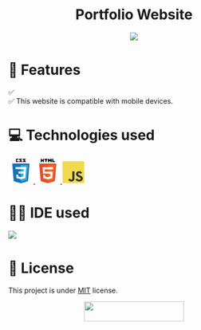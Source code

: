 <h1 align="center">Portfolio Website</h1>

<div align="center">
    <img width="600" src="https://raw.githubusercontent.com/GelcimarMoraes/GelcimarMoraes/main/Portfolio/PortFolioWebsite.png"> 
</div>

# 📝 Features
✅ <br/> 
✅ This website is compatible with mobile devices. 

# 💻 Technologies used
 <a href="https://www.w3schools.com/css/" target="_blank" rel="noreferrer"> <img src="https://raw.githubusercontent.com/devicons/devicon/master/icons/css3/css3-original-wordmark.svg" alt="css3" width="50" height="50"/> </a> <a href="https://www.w3schools.com/html/default.asp" target="_blank" rel="noreferrer"> <img src="https://raw.githubusercontent.com/devicons/devicon/master/icons/html5/html5-original-wordmark.svg" alt="html5" width="50" height="50"/> </a> </a> <a href="https://developer.mozilla.org/en-US/docs/Web/JavaScript" target="_blank" rel="noreferrer"> <img src="https://raw.githubusercontent.com/devicons/devicon/master/icons/javascript/javascript-original.svg" alt="javascript" width="45" height="45"/> </a>

# 👩‍💻 IDE used
<img src="https://img.shields.io/badge/Visual_Studio_Code-0078D4?style=for-the-badge&logo=visual%20studio%20code&logoColor=white">

#

# 📕 License
This project is under <a href="https://github.com/GelcimarMoraes/portfolio-website/blob/main/LICENSE">MIT</a> license.

<p align="center">
    <a href="https://gelcimarmoraes.github.io/portfolio-website/index.html" target="_blank">
        <img src="https://img.shields.io/static/v1?label=|&message=WEBSITE&color=82D8F9&style=plastic&logo=google-chrome&logo-color=white" width="200" height="40"/>
    </a> 
</p>
